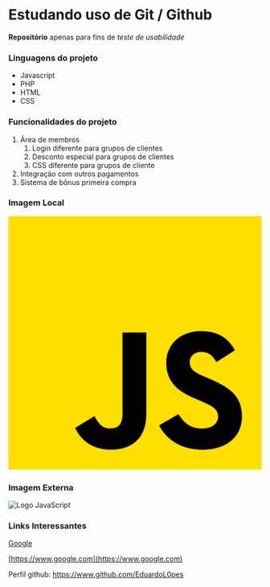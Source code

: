 # Estudando uso de Git / Github

**Repositório** apenas para fins de _teste de usabilidade_

### Linguagens do projeto

* Javascript
* PHP
* HTML
* CSS

### Funcionalidades do projeto

1. Área de membros
    1. Login diferente para grupos de clientes
    2. Desconto especial para grupos de clientes
    3. CSS diferente para grupos de cliente
2. Integração com outros pagamentos
3. Sistema de bônus primeira compra

### Imagem Local

![Logo JavaScript](./img/javascript.png)

### Imagem Externa

![Logo JavaScript](https://th.bing.com/th/id/OIP.hJmTqLic36nBy1hivCq2EwAAAA?pid=ImgDet&rs=1)

### Links Interessantes

[Google](https://www.google.com)

[https://www.google.com](https://www.google.com)

Perfil github: https://www.github.com/EduardoL0pes